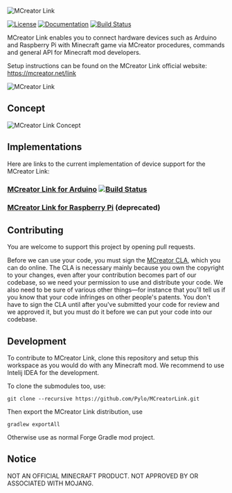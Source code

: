 ![MCreator Link](https://www.pylo.co/static/mcreator/link/link_small.png?)

[![License](https://img.shields.io/badge/License-Apache%202.0-blue.svg)](https://github.com/Pylo/MCreatorLink/blob/master/LICENSE) [![Documentation](https://img.shields.io/badge/java-doc-green.svg)](https://pylo.github.io/MCreatorLink/) [![Build Status](https://travis-ci.com/Pylo/MCreatorLink.svg?branch=master)](https://travis-ci.com/Pylo/MCreatorLink)

MCreator Link enables you to connect hardware devices such as Arduino and Raspberry Pi with Minecraft game via MCreator procedures, commands and general API for Minecraft mod developers.

Setup instructions can be found on the MCreator Link official website: https://mcreator.net/link

![MCreator Link](https://www.pylo.co/static/mcreator/link/demolight.gif?)

## Concept

![MCreator Link Concept](https://www.pylo.co/static/mcreator/link/diagramnobg2.png?)

## Implementations

Here are links to the current implementation of device support for the MCreator Link:

### [MCreator Link for Arduino](https://github.com/Pylo/MCreatorLinkArduino) [![Build Status](https://travis-ci.com/Pylo/MCreatorLinkArduino.svg?branch=master)](https://travis-ci.com/Pylo/MCreatorLinkArduino)

### [MCreator Link for Raspberry Pi](https://github.com/Pylo/MCreatorLinkRaspberryPi) (deprecated)

## Contributing

You are welcome to support this project by opening pull requests.

Before we can use your code, you must sign the [MCreator CLA](https://cla-assistant.io/Pylo/MCreatorLink), which you can do online. The CLA is necessary mainly because you own the copyright to your changes, even after your contribution becomes part of our codebase, so we need your permission to use and distribute your code. We also need to be sure of various other things—for instance that you'll tell us if you know that your code infringes on other people's patents. You don't have to sign the CLA until after you've submitted your code for review and we approved it, but you must do it before we can put your code into our codebase.

## Development

To contribute to MCreator Link, clone this repository and setup this workspace as you would do
with any Minecraft mod. We recommend to use Intelij IDEA for the development.

To clone the submodules too, use:

`git clone --recursive https://github.com/Pylo/MCreatorLink.git`

Then export the MCreator Link distribution, use

`gradlew exportAll`

Otherwise use as normal Forge Gradle mod project.

## Notice

NOT AN OFFICIAL MINECRAFT PRODUCT. NOT APPROVED BY OR ASSOCIATED WITH MOJANG.
